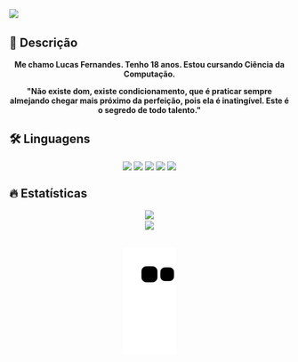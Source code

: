 <div>
  <a href="https://readme-typing-svg.herokuapp.com/demo/"><img src="https://readme-typing-svg.herokuapp.com?size=26&duration=4486&color=FF79C6&center=verdadeiro&vCenter=falso&lines=printf(%22Hello%2C+world!%22);%3E%3E%3E+Hello%2C+world!"></a>
</div>

## 📄 Descrição

<p align="center"><strong>Me chamo Lucas Fernandes. Tenho 18 anos. Estou cursando Ciência da Computação.</strong></p>
<p align="center"><strong>"Não existe dom, existe condicionamento, que é praticar sempre almejando chegar mais próximo da perfeição, pois ela é inatingível. Este é o segredo de todo talento."</strong></p>

## 🛠️ Linguagens

<div align="center">
  <img align="center" width="50em" src="https://cdn.jsdelivr.net/gh/devicons/devicon/icons/python/python-original.svg">
  <img align="center" width="50em" src="https://cdn.jsdelivr.net/gh/devicons/devicon/icons/javascript/javascript-original.svg">
  <img align="center" width="50em" src="https://cdn.jsdelivr.net/gh/devicons/devicon/icons/html5/html5-original.svg">
  <img align="center" width="50em" src="https://cdn.jsdelivr.net/gh/devicons/devicon/icons/css3/css3-original.svg">
  <img align="center" width="50em" src="https://cdn.jsdelivr.net/gh/devicons/devicon/icons/c/c-original.svg">
</div>

## 🔥 Estatísticas

<div align="center">
  <a href="https://github.com/EngLucasFernandes">
  <img height="178em" src="https://github-readme-stats.vercel.app/api?username=englucasfernandes&show_icons=true&theme=dracula&include_all_commits=true&count_private=true"/>
</div>

<div align="center">
  <img height="180em" src="https://github-readme-stats.vercel.app/api/top-langs/?username=englucasfernandes&layout=compact&langs_count=7&theme=dracula"/>
</div>


##
 
<div align="center"> 

  ![Snake animation](https://github.com/rafaballerini/rafaballerini/blob/output/github-contribution-grid-snake.svg)
 
</div>
